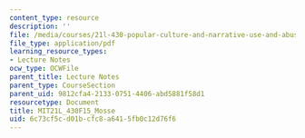 ```yaml
---
content_type: resource
description: ''
file: /media/courses/21l-430-popular-culture-and-narrative-use-and-abuse-of-the-fairy-tale-fall-2015/6c73cf5cd01bcfc8a6415fb0c12d76f6_MIT21L_430F15_Mosse.pdf
file_type: application/pdf
learning_resource_types:
- Lecture Notes
ocw_type: OCWFile
parent_title: Lecture Notes
parent_type: CourseSection
parent_uid: 9812cfa4-2133-0751-4406-abd5881f58d1
resourcetype: Document
title: MIT21L_430F15_Mosse
uid: 6c73cf5c-d01b-cfc8-a641-5fb0c12d76f6
---
```

